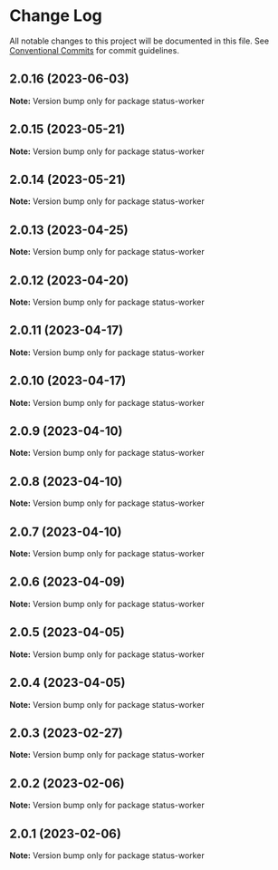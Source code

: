 # Change Log

All notable changes to this project will be documented in this file.
See [Conventional Commits](https://conventionalcommits.org) for commit guidelines.

## 2.0.16 (2023-06-03)

**Note:** Version bump only for package status-worker





## 2.0.15 (2023-05-21)

**Note:** Version bump only for package status-worker





## 2.0.14 (2023-05-21)

**Note:** Version bump only for package status-worker





## 2.0.13 (2023-04-25)

**Note:** Version bump only for package status-worker





## 2.0.12 (2023-04-20)

**Note:** Version bump only for package status-worker





## 2.0.11 (2023-04-17)

**Note:** Version bump only for package status-worker





## 2.0.10 (2023-04-17)

**Note:** Version bump only for package status-worker





## 2.0.9 (2023-04-10)

**Note:** Version bump only for package status-worker





## 2.0.8 (2023-04-10)

**Note:** Version bump only for package status-worker





## 2.0.7 (2023-04-10)

**Note:** Version bump only for package status-worker





## 2.0.6 (2023-04-09)

**Note:** Version bump only for package status-worker





## 2.0.5 (2023-04-05)

**Note:** Version bump only for package status-worker





## 2.0.4 (2023-04-05)

**Note:** Version bump only for package status-worker





## 2.0.3 (2023-02-27)

**Note:** Version bump only for package status-worker





## 2.0.2 (2023-02-06)

**Note:** Version bump only for package status-worker





## 2.0.1 (2023-02-06)

**Note:** Version bump only for package status-worker
